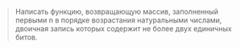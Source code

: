 > Написать функцию, возвращающую массив, заполненный первыми n в порядке возрастания натуральными числами, двоичная запись которых содержит не более двух единичных битов.
